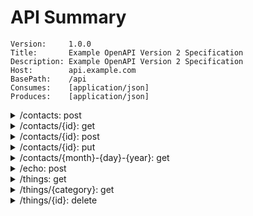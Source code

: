 # API Summary

```
Version:     1.0.0
Title:       Example OpenAPI Version 2 Specification
Description: Example OpenAPI Version 2 Specification
Host:        api.example.com
BasePath:    /api
Consumes:    [application/json]
Produces:    [application/json]
```

<details>
<summary>/contacts: post</summary>


```
Create a new contact request entity.
```

`body parameter`
- name: `body`, type: `models.ContactRequest`
	- name: `address`, type: `object`
		- name: `city`, type: `string`
		- name: `state`, type: `string`
		- name: `street`, type: `string`
		- name: `zipCode`, type: `string`
	- name: `eMail`, type: `string`, format: `email`
	- name: `firstName`, type: `string`
	- name: `id`, type: `string`
	- name: `lastName`, type: `string`

`responses`
- code: `200`, type: `models.ContactResponse`
	- name: `id`, type: `string`
- `default`, type: `Error`
	- name: `code`, type: `integer`
	- name: `status`, type: `string`
</details>

<details>
<summary>/contacts/{id}: get</summary>


```
GetOne contact by id
```

`path parameters`
- name: `id`, type: `integer`


`responses`
- code: `200`, type: `models.ContactResponse`
	- name: `id`, type: `string`
- `default`, type: `Error`
	- name: `code`, type: `integer`
	- name: `status`, type: `string`
</details>

<details>
<summary>/contacts/{id}: post</summary>


```
Update a contact entity with provided data.
```

`path parameters`
- name: `id`, type: `integer`

`body parameter`
- name: `body`, type: `models.ContactRequest`
	- name: `address`, type: `object`
		- name: `city`, type: `string`
		- name: `state`, type: `string`
		- name: `street`, type: `string`
		- name: `zipCode`, type: `string`
	- name: `eMail`, type: `string`, format: `email`
	- name: `firstName`, type: `string`
	- name: `id`, type: `string`
	- name: `lastName`, type: `string`

`responses`
- code: `200`, type: `models.ContactResponse`
	- name: `id`, type: `string`
- `default`, type: `Error`
	- name: `code`, type: `integer`
	- name: `status`, type: `string`
</details>

<details>
<summary>/contacts/{id}: put</summary>


```
Replace a contact entity completely.
```

`path parameters`
- name: `id`, type: `integer`

`body parameter`
- name: `body`, type: `models.ContactRequest`
	- name: `address`, type: `object`
		- name: `city`, type: `string`
		- name: `state`, type: `string`
		- name: `street`, type: `string`
		- name: `zipCode`, type: `string`
	- name: `eMail`, type: `string`, format: `email`
	- name: `firstName`, type: `string`
	- name: `id`, type: `string`
	- name: `lastName`, type: `string`

`responses`
- code: `200`, type: `models.ContactResponse`
	- name: `id`, type: `string`
- `default`, type: `Error`
	- name: `code`, type: `integer`
	- name: `status`, type: `string`
</details>

<details>
<summary>/contacts/{month}-{day}-{year}: get</summary>


```
Get contacts list by date
```

`path parameters`
- name: `month`, type: `string`
- name: `day`, type: `string`
- name: `year`, type: `string`


`responses`
- code: `200`, type: `models.ContactResponse`
	- name: `id`, type: `string`
- `default`, type: `Error`
	- name: `code`, type: `integer`
	- name: `status`, type: `string`
</details>

<details>
<summary>/echo: post</summary>


```
Echo returns body with 'i's replaced with 'o's
```

`body parameter`
- name: `body`, type: `web.EchoRequest`
	- name: `input`, type: `string`

`responses`
- code: `200`, type: `web.EchoResponse`
	- name: `output`, type: `string`
- `default`, type: `Error`
	- name: `code`, type: `integer`
	- name: `status`, type: `string`
</details>

<details>
<summary>/things: get</summary>


```
Get things by date range

@from `format:"date-time,2006-01-02"` date should be in Go time format
@to   `format:"date-time,2006-01-02"` date should be in Go time format
```

`query parameters`
- name: `from`, type: `string`, format: `date-time,2006-01-02`
- name: `to`, type: `string`, format: `date-time,2006-01-02`


`responses`
- code: `200`, type: `web.ThingListResponse`
	- name: `things`, type: `[]array`
		- name: `bool`, type: `boolean`
		- name: `createDate`, type: `string`, format: `date-time,2006-01-02`
		- name: `float32`, type: `number`, format: `float`
		- name: `float64`, type: `number`, format: `double`
		- name: `int`, type: `integer`
		- name: `int16`, type: `integer`, format: `int16`
		- name: `int32`, type: `integer`, format: `int32`
		- name: `int64`, type: `integer`, format: `int64`
		- name: `int8`, type: `integer`, format: `int8`
		- name: `name`, type: `string`
		- name: `uint`, type: `integer`
		- name: `uint16`, type: `integer`, format: `int16`
		- name: `uint32`, type: `integer`, format: `int32`
		- name: `uint64`, type: `integer`, format: `int64`
		- name: `uint8`, type: `integer`, format: `int8`
		- name: `updateDate`, type: `string`, format: `date-time`
- `default`, type: `Error`
	- name: `code`, type: `integer`
	- name: `status`, type: `string`
</details>

<details>
<summary>/things/{category}: get</summary>


```
Get things by category and search query
```

`path parameters`
- name: `category`, type: `string`

`query parameters`
- name: `q`, type: `string`


`responses`
- code: `200`, type: `web.ThingListResponse`
	- name: `things`, type: `[]array`
		- name: `bool`, type: `boolean`
		- name: `createDate`, type: `string`, format: `date-time,2006-01-02`
		- name: `float32`, type: `number`, format: `float`
		- name: `float64`, type: `number`, format: `double`
		- name: `int`, type: `integer`
		- name: `int16`, type: `integer`, format: `int16`
		- name: `int32`, type: `integer`, format: `int32`
		- name: `int64`, type: `integer`, format: `int64`
		- name: `int8`, type: `integer`, format: `int8`
		- name: `name`, type: `string`
		- name: `uint`, type: `integer`
		- name: `uint16`, type: `integer`, format: `int16`
		- name: `uint32`, type: `integer`, format: `int32`
		- name: `uint64`, type: `integer`, format: `int64`
		- name: `uint8`, type: `integer`, format: `int8`
		- name: `updateDate`, type: `string`, format: `date-time`
- `default`, type: `Error`
	- name: `code`, type: `integer`
	- name: `status`, type: `string`
</details>

<details>
<summary>/things/{id}: delete</summary>


```
Delete thing by id
```

`path parameters`
- name: `id`, type: `integer`


`responses`
- `default`, type: `Error`
	- name: `code`, type: `integer`
	- name: `status`, type: `string`
</details>


